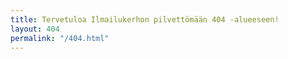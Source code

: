 ```yaml
---
title: Tervetuloa Ilmailukerhon pilvettömään 404 -alueeseen!
layout: 404
permalink: "/404.html"
---
```

